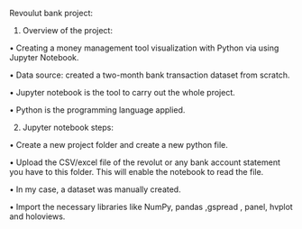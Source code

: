 Revoulut bank project:

1.	Overview of the project:

•	Creating a money management tool visualization with Python via using Jupyter Notebook.

•	Data source: created a two-month bank transaction dataset from scratch.

•	Jupyter notebook is the tool to carry out the whole project.

•	Python is the programming language applied.

2.	Jupyter notebook steps:

•	Create a new project folder and create a new python file.

•	Upload the CSV/excel file of the revolut or any bank account statement you have to this folder. This will enable the notebook to read the file.

•	In my case, a dataset was manually created.

•	Import the necessary libraries like NumPy, pandas ,gspread , panel, hvplot and holoviews. 

